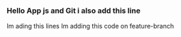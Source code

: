 ### Hello App js and Git i also add this line
Im ading this lines
Im adding this code on feature-branch
